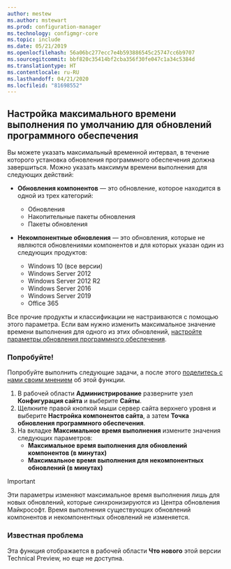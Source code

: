 ```yaml
---
author: mestew
ms.author: mstewart
ms.prod: configuration-manager
ms.technology: configmgr-core
ms.topic: include
ms.date: 05/21/2019
ms.openlocfilehash: 56a06bc277ecc7e4b593886545c25747cc6b9707
ms.sourcegitcommit: bbf820c35414bf2cba356f30fe047c1a34c5384d
ms.translationtype: HT
ms.contentlocale: ru-RU
ms.lasthandoff: 04/21/2020
ms.locfileid: "81698552"
---
```

## <a name="configure-the-default-maximum-run-time-for-software-updates"></a><a name="bkmk_timeout"></a> Настройка максимального времени выполнения по умолчанию для обновлений программного обеспечения

<!--3734426-->

Вы можете указать максимальный временной интервал, в течение которого установка обновления программного обеспечения должна завершиться. Можно указать максимум времени выполнения для следующих действий:

- **Обновления компонентов** — это обновление, которое находится в одной из трех категорий:
    - Обновления
    - Накопительные пакеты обновления
    - Пакеты обновления

- **Некомпонентные обновления** — это обновления, которые не являются обновлениями компонентов и для которых указан один из следующих продуктов:
    - Windows 10 (все версии)
    - Windows Server 2012
    - Windows Server 2012 R2
    - Windows Server 2016
    - Windows Server 2019
    - Office 365

Все прочие продукты и классификации не настраиваются с помощью этого параметра. Если вам нужно изменить максимальное значение времени выполнения для одного из этих обновлений, [настройте параметры обновления программного обеспечения](../../../../../sum/get-started/manage-settings-for-software-updates.md#BKMK_SoftwareUpdatesSettings).

### <a name="try-it-out"></a>Попробуйте!

Попробуйте выполнить следующие задачи, а после этого [поделитесь с нами своим мнением](../../../../understand/find-help.md#product-feedback) об этой функции.

1. В рабочей области **Администрирование** разверните узел **Конфигурация сайта** и выберите **Сайты**.
1. Щелкните правой кнопкой мыши сервер сайта верхнего уровня и выберите **Настройка компонентов сайта**, а затем **Точка обновления программного обеспечения**.
1. На вкладке **Максимальное время выполнения** измените значения следующих параметров: 
   - **Максимальное время выполнения для обновлений компонентов (в минутах)**
   - **Максимальное время выполнения для некомпонентных обновлений (в минутах)**

> [!IMPORTANT]  
> Эти параметры изменяют максимальное время выполнения лишь для новых обновлений, которые синхронизируются из Центра обновления Майкрософт. Время выполнения существующих обновлений компонентов и некомпонентных обновлений не изменяется.

### <a name="known-issue"></a>Известная проблема

Эта функция отображается в рабочей области **Что нового** этой версии Technical Preview, но еще не доступна.
